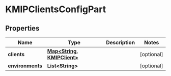 

# KMIPClientsConfigPart

## Properties

Name | Type | Description | Notes
------------ | ------------- | ------------- | -------------
**clients** | [**Map&lt;String, KMIPClient&gt;**](KMIPClient.md) |  |  [optional]
**environments** | **List&lt;String&gt;** |  |  [optional]



